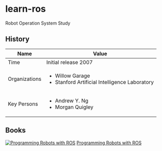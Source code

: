 # learn-ros
Robot Operation System Study

## History

| Name | Value |
| --- | --- |
| Time | Initial release	2007 |
| Organizations | <ul><li>Willow Garage <li>Stanford Artificial Intelligence Laboratory</ul> |
| Key Persons | <ul><li>Andrew Y. Ng <li>Morgan Quigley</ul> |

## Books

[![Programming Robots with ROS](https://images-na.ssl-images-amazon.com/images/I/51GXUz7PjEL._SX379_BO1,204,203,200_.jpg)](https://amzn.to/2RgqFJ2)
[Programming Robots with ROS](https://amzn.to/2RgqFJ2)
